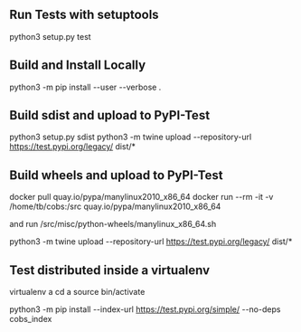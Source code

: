 ## Run Tests with setuptools

python3 setup.py test

## Build and Install Locally

python3 -m pip install --user --verbose .

## Build sdist and upload to PyPI-Test

python3 setup.py sdist
python3 -m twine upload --repository-url https://test.pypi.org/legacy/ dist/*

## Build wheels and upload to PyPI-Test

docker pull quay.io/pypa/manylinux2010_x86_64
docker run --rm -it -v /home/tb/cobs:/src quay.io/pypa/manylinux2010_x86_64

and run
/src/misc/python-wheels/manylinux_x86_64.sh

python3 -m twine upload --repository-url https://test.pypi.org/legacy/ dist/*

## Test distributed inside a virtualenv

virtualenv a
cd a
source bin/activate

python3 -m pip install --index-url https://test.pypi.org/simple/ --no-deps cobs_index
